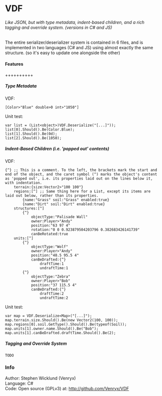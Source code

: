 # VDF
###### Like JSON, but with type metadata, indent-based children, and a rich tagging and override system. (versions in C# and JS)

The entire serializer/deserializer system is contained in 6 files, and is implemented in two languages (C# and JS) using almost exactly the same structure. (so it's easy to update one alongside the other)

#### Features
++++++++++
##### Type Metadata
VDF:
```
[Color>"Blue" double>0 int>"1050"]
```
Unit test:
```
var list = (List<object>)VDF.Deserialize("[...]"));
list[0].Should().Be(Color.Blue);
list[1].Should().Be(0d);
list[2].Should().Be(1050);
```

##### Indent-Based Children (i.e. 'popped out' contents)
VDF:
```
{^} ;; This is a comment. To the left, the brackets mark the start and end of the object, and the caret symbol (^) marks the object's content as 'popped out', i.e. its properties laid out on the lines below it, with indentation.
	terrain:{size:Vector2>"100 100"}
	regions:[^] ;; Same thing here for a List, except its items are laid out below, rather than its properties.
		{name:"Grass" soil:"Grass" enabled:true}
		{name:"Dirt" soil:"Dirt" enabled:true}
	structures:[^]
		{^}
			objectType:"Palisade Wall"
			owner:Player>"Andy"
			position:"63 97 4"
			rotation:"0 0 0.923879504203796 0.382683426141739"
			canBeRotated:true
	units:[^]
		{^}
			objectType:"Wolf"
			owner:Player>"Andy"
			position:"48.5 95.5 4"
			canBeDrafted:{^}
				draftTime:1
				undraftTime:1
		{^}
			objectType:"Zebra"
			owner:Player>"Bob"
			position:"37 115.5 4"
			canBeDrafted:{^}
				draftTime:2
				undraftTime:2
```
Unit test:
```
var map = VDF.Deserialize<Map>("[...]");
map.terrain.size.Should().Be(new Vector2(100, 100));
map.regions[0].soil.GetType().Should().Be(typeof(Soil));
map.units[1].owner.name.Should().Be("Bob");
map.units[1].canBeDrafted.draftTime.Should().Be(2);
```

##### Tagging and Override System
```
TODO
```

### Info
Author: Stephen Wicklund (Venryx)  
Language: C#  
Code: Open source (GPLv3) at: http://github.com/Venryx/VDF